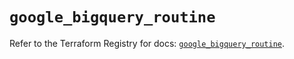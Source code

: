 # `google_bigquery_routine`

Refer to the Terraform Registry for docs: [`google_bigquery_routine`](https://registry.terraform.io/providers/hashicorp/google-beta/6.16.0/docs/resources/google_bigquery_routine).

